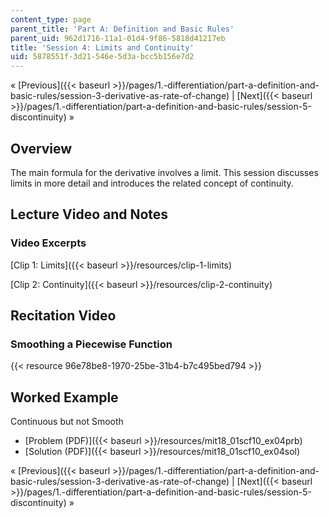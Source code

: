 ```yaml
---
content_type: page
parent_title: 'Part A: Definition and Basic Rules'
parent_uid: 962d1716-11a1-01d4-9f86-5818d41217eb
title: 'Session 4: Limits and Continuity'
uid: 5878551f-3d21-546e-5d3a-bcc5b156e7d2
---
```


« [Previous]({{< baseurl >}}/pages/1.-differentiation/part-a-definition-and-basic-rules/session-3-derivative-as-rate-of-change) | [Next]({{< baseurl >}}/pages/1.-differentiation/part-a-definition-and-basic-rules/session-5-discontinuity) »

Overview
--------

The main formula for the derivative involves a limit. This session discusses limits in more detail and introduces the related concept of continuity.

Lecture Video and Notes
-----------------------

### Video Excerpts

[Clip 1: Limits]({{< baseurl >}}/resources/clip-1-limits)

[Clip 2: Continuity]({{< baseurl >}}/resources/clip-2-continuity)

Recitation Video
----------------

### Smoothing a Piecewise Function

{{< resource 96e78be8-1970-25be-31b4-b7c495bed794 >}}

Worked Example
--------------

Continuous but not Smooth

*   [Problem (PDF)]({{< baseurl >}}/resources/mit18_01scf10_ex04prb)
*   [Solution (PDF)]({{< baseurl >}}/resources/mit18_01scf10_ex04sol)

« [Previous]({{< baseurl >}}/pages/1.-differentiation/part-a-definition-and-basic-rules/session-3-derivative-as-rate-of-change) | [Next]({{< baseurl >}}/pages/1.-differentiation/part-a-definition-and-basic-rules/session-5-discontinuity) »